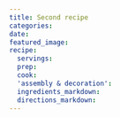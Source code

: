 ```yaml
---
title: Second recipe
categories:
date:
featured_image:
recipe:
  servings:
  prep:
  cook:
  'assembly & decoration':
  ingredients_markdown:
  directions_markdown:
---
```

